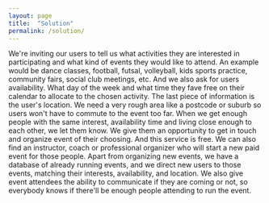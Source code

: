 ```yaml
---
layout: page
title:  "Solution"
permalink: /solution/
---
```

We're inviting our users to tell us what activities they are interested in participating and what kind of events they would like to attend. An example would be dance classes, football, futsal, volleyball, kids sports practice, community fairs, social club meetings, etc. And we also ask for users availability. What day of the week and what time they fave free on their calendar to allocate to the chosen activity. The last piece of information is the user's location. We need a very rough area like a postcode or suburb so users won't have to commute to the event too far. When we get enough people with the same interest, availability time and living close enough to each other, we let them know. We give them an opportunity to get in touch and organize event of their choosing. And this service is free. We can also find an instructor, coach or professional organizer who will start a new paid event for those people. Apart from organizing new events, we have a database of already running events, and we direct new users to those events, matching their interests, availability, and location. We also give event attendees the ability to communicate if they are coming or not, so everybody knows if there'll be enough people attending to run the event.